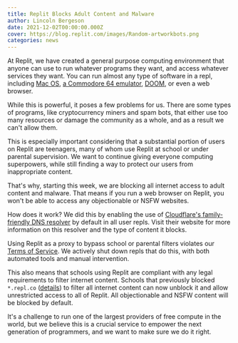 ```yaml
---
title: Replit Blocks Adult Content and Malware
author: Lincoln Bergeson
date: 2021-12-02T00:00:00.000Z
cover: https://blog.replit.com/images/Random-artworkbots.png
categories: news
---
```


At Replit, we have created a general purpose computing environment that anyone can use to run whatever programs they want, and access whatever services they want. You can run almost any type of software in a repl, including [Mac OS](https://replit.com/@UniqueOstrich18/MacOSX), [a Commodore 64 emulator](https://replit.com/@mattiselin/C64?v=1), [DOOM](https://replit.com/@programmeruser/DOOM-1993-nix-version?v=1), or even a web browser.

While this is powerful, it poses a few problems for us. There are some types of programs, like cryptocurrency miners and spam bots, that either use too many resources or damage the community as a whole, and as a result we can't allow them.

This is especially important considering that a substantial portion of users on Replit are teenagers, many of whom use Replit at school or under parental supervision. We want to continue giving everyone computing superpowers, while still finding a way to protect our users from inappropriate content.

That's why, starting this week, we are blocking all internet access to adult content and malware. That means if you run a web browser on Replit, you won't be able to access any objectionable or NSFW websites.

How does it work? We did this by enabling the use of [Cloudflare's family-friendly DNS resolver](https://blog.cloudflare.com/introducing-1-1-1-1-for-families/) by default in all user repls. Visit their website for more information on this resolver and the type of content it blocks.

Using Replit as a proxy to bypass school or parental filters violates our [Terms of Service](https://replit.com/site/terms). We actively shut down repls that do this, with both automated tools and manual intervention.

This also means that schools using Replit are compliant with any legal requirements to filter internet content. Schools that previously blocked `*.repl.co` ([details](https://docs.replit.com/teams/it-administrators-toolkit)) to filter all internet content can now unblock it and allow unrestricted access to all of Replit. All objectionable and NSFW content will be blocked by default.

It's a challenge to run one of the largest providers of free compute in the world, but we believe this is a crucial service to empower the next generation of programmers, and we want to make sure we do it right.